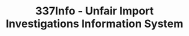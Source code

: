 ---
bigquery: https://console.cloud.google.com/bigquery?p=patents-public-data&d=usitc_investigations&page=dataset&project=sheets-management-319211
citation: US International Trade Commission 337Info Unfair Import Investigations Information
  System
contributors: US International Trade Comission
cost: None
description: US International Trade Commission 337Info Unfair Import Investigations
  Information System contains data on investigations done under Section 337. Section
  337 declares the infringement of certain statutory intellectual property rights
  and other forms of unfair competition in import trade to be unlawful practices.
  Most Section 337 investigations involve allegations of patent or registered trademark
  infringement.
documentation: FAQ and tutorial available on the site
last_edit: 04/10/2022, 07:52:54
location: https://pubapps2.usitc.gov/337external/
maintained_by: US International Trade Comission
schema_fields:
- copyrightNumbers
- dateOfPublicationFrNotice
- teoIdDueDate
- htsNumbers
- investigationTermDate
- issueDateOtherNonFinal
- complainant
- endDateMarkmanHearing
- title
- scheduledStartDateEvidHear
- patentNumber
- patentNumbers
- scheduledEndDateEvidHear
- markmanHearing
- dateCreated
- teoReliefGranted
- aljAssigned
- finalDetViolation
- finalIdOnViolationDue
- respondent
- targetDate
- lastUpdated
- dateComplaintFiled
- invUnfairAct
- investigationNo
- docketNo
- currentStatus
- publication_number
- id
- investigationType
- startDateMarkmanHearing
- internalRemand
- ouiiParticipation
- gcAttorney
- actualStartDateEvidHear
- cafcAppeals
- ouiiAttorney
- teoIdIssueDate
- teoProceedingInvolved
- actualEndDateEvidHear
- finalDetNoViolation
- trademarkNumbers
- currentActiveALJ
- finalIdOnViolationIssue
shortname: unfair_import_investigations
tags:
- import
- legal
- trade
timeframe: 2008-2021 (prior to 2008 downloadable as a JSON file)
title: 337Info - Unfair Import Investigations Information System
uuid: 2721f5ec-e599-4890-9265-9706719fc71e
---